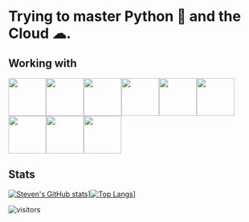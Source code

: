 # Trying to master Python 🐍 and the Cloud ☁.
 
## Working with
<img src="https://cdn.jsdelivr.net/gh/devicons/devicon/icons/linux/linux-original.svg" width="75" /><img src="https://cdn.jsdelivr.net/gh/devicons/devicon/icons/python/python-original.svg" width="75" /><img src="https://cdn.jsdelivr.net/gh/devicons/devicon/icons/html5/html5-original.svg" width="75" /><img src="https://cdn.jsdelivr.net/gh/devicons/devicon/icons/css3/css3-original.svg" width="75" /><img src="https://cdn.jsdelivr.net/gh/devicons/devicon/icons/javascript/javascript-original.svg" width="75" /><img src="https://cdn.jsdelivr.net/gh/devicons/devicon/icons/postgresql/postgresql-plain-wordmark.svg" width="75" /><img src="https://cdn.jsdelivr.net/gh/devicons/devicon/icons/git/git-plain-wordmark.svg" width="75" /><img src="https://cdn.jsdelivr.net/gh/devicons/devicon/icons/jira/jira-original-wordmark.svg" width="75" /><img src="https://cdn.jsdelivr.net/gh/devicons/devicon/icons/vscode/vscode-original-wordmark.svg" width="75" /> 

## Stats
[![Steven's GitHub stats](https://github-readme-stats.vercel.app/api?username=sstonaker&show_icons=true&theme=dark&count_private=true)](https://github.com/sstonaker)][![Top Langs](https://github-readme-stats.vercel.app/api/top-langs/?username=sstonaker&theme=dark&layout=compact)](https://github.com/sstonaker)]

![visitors](https://visitor-badge.glitch.me/badge?page_id=sstonaker.sstonakerd&left_color=gray&right_color=blue)
